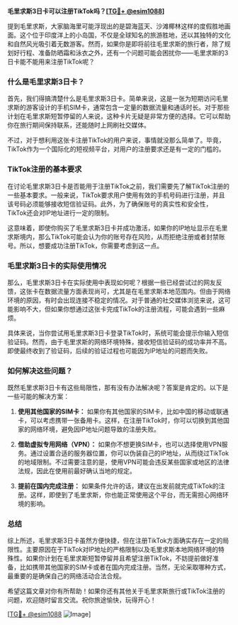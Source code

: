 **毛里求斯3日卡可以注册TikTok吗？[[TG💪+ @esim1088](https://t.me/s/esim1088)]**

提到毛里求斯，大家脑海里可能浮现出的是碧海蓝天、沙滩椰林这样的度假胜地画面。这个位于印度洋上的小岛国，不仅是全球知名的旅游胜地，还以其独特的文化和自然风光吸引着无数游客。然而，如果你是即将前往毛里求斯的旅行者，除了规划好行程、准备防晒霜和泳衣之外，还有一个问题可能会困扰你——毛里求斯的3日卡能不能用来注册TikTok呢？

### **什么是毛里求斯3日卡？**

首先，我们得搞清楚什么是毛里求斯3日卡。简单来说，这是一张为短期访问毛里求斯的游客设计的手机SIM卡，通常包含一定量的数据流量和通话时长。对于那些计划在毛里求斯短暂停留的人来说，这种卡片无疑是非常方便的选择。它可以帮助你在旅行期间保持联系，还能随时上网刷社交媒体。

不过，对于想利用这张卡注册TikTok的用户来说，事情就没那么简单了。毕竟，TikTok作为一个国际化的短视频平台，对用户的注册要求还是有一定的门槛的。

### **TikTok注册的基本要求**

在讨论毛里求斯3日卡是否能用于注册TikTok之前，我们需要先了解TikTok注册的一些基本要求。一般来说，TikTok要求用户使用有效的手机号码进行注册，并且该号码必须能够接收短信验证码。此外，为了确保账号的真实性和安全性，TikTok还会对IP地址进行一定的限制。

这意味着，即使你购买了毛里求斯3日卡并成功激活，如果你的IP地址显示在毛里求斯境内，那么TikTok可能会认为你的账号存在风险，从而拒绝注册或者封禁账号。所以，想要成功注册TikTok，你需要考虑到这一点。

### **毛里求斯3日卡的实际使用情况**

那么，毛里求斯3日卡在实际使用中表现如何呢？根据一些已经尝试过的网友反馈，这张卡在数据流量方面表现尚可，尤其是在毛里求斯本地范围内。但由于网络环境的原因，有时会出现连接不稳定的情况。对于普通的社交媒体浏览来说，这可能影响不大，但如果你想通过这张卡完成TikTok的注册流程，可能会遇到一些麻烦。

具体来说，当你尝试用毛里求斯3日卡登录TikTok时，系统可能会提示你输入短信验证码。然而，由于毛里求斯的网络环境特殊，接收短信验证码的成功率并不高。即使最终收到了验证码，后续的验证过程也可能因为IP地址的问题而失败。

### **如何解决这些问题？**

既然毛里求斯3日卡有这些局限性，那有没有办法解决呢？答案是肯定的。以下是一些可能的解决方案：

1. **使用其他国家的SIM卡：** 如果你有其他国家的SIM卡，比如中国的移动或联通卡，可以考虑携带一张备用卡。这样，在注册TikTok时，你可以切换到其他国家的网络环境，避免因IP地址问题导致的注册失败。

2. **借助虚拟专用网络（VPN）：** 如果你不想更换SIM卡，也可以选择使用VPN服务。通过设置合适的服务器位置，你可以伪装自己的IP地址，从而绕过TikTok的地域限制。不过需要注意的是，使用VPN可能会违反某些国家或地区的法律法规，因此在使用前最好确认当地的规定。

3. **提前在国内完成注册：** 如果条件允许的话，建议在出发前就完成TikTok的注册。这样，即使到了毛里求斯，你也能正常使用这个平台，而无需担心网络环境的影响。

### **总结**

综上所述，毛里求斯3日卡虽然方便快捷，但在注册TikTok方面确实存在一定的局限性。主要原因在于TikTok对IP地址的严格限制以及毛里求斯本地网络环境的特殊性。如果你计划在毛里求斯短暂停留并且希望注册TikTok，不妨提前做好准备，比如携带其他国家的SIM卡或者在国内完成注册。当然，无论采取哪种方式，最重要的是确保自己的网络活动合法合规。

希望这篇文章对你有所帮助！如果你还有其他关于毛里求斯旅行或TikTok注册的问题，欢迎随时留言交流。祝你旅途愉快，玩得开心！

[[TG💪+ @esim1088](https://t.me/s/esim1088) ![Image](https://i.postimg.cc/4NQfJmqS/Snipaste-2025-05-13-00-14-12.png)]